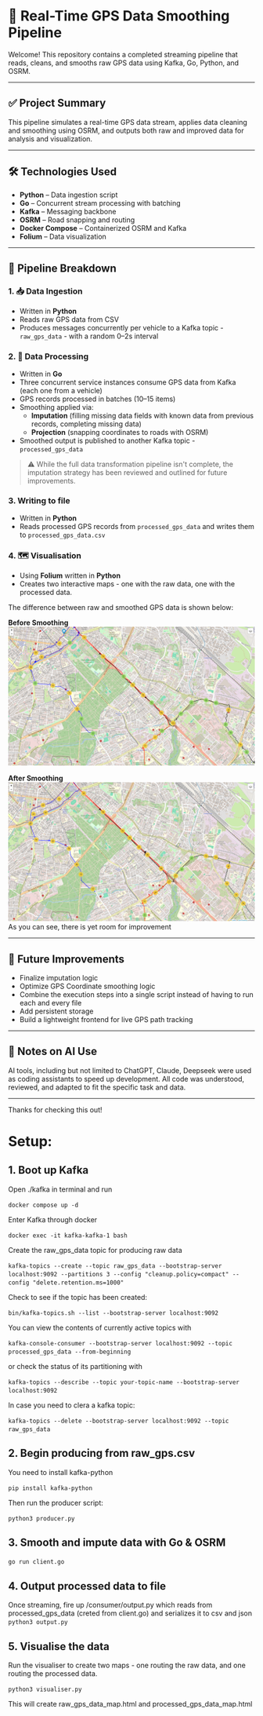 # 🚦 Real-Time GPS Data Smoothing Pipeline

Welcome! This repository contains a completed streaming pipeline that reads, cleans, and smooths raw GPS data using Kafka, Go, Python, and OSRM.

---

## ✅ Project Summary

This pipeline simulates a real-time GPS data stream, applies data cleaning and smoothing using OSRM, and outputs both raw and improved data for analysis and visualization.

---

## 🛠️ Technologies Used

- **Python** – Data ingestion script
- **Go** – Concurrent stream processing with batching
- **Kafka** – Messaging backbone
- **OSRM** – Road snapping and routing
- **Docker Compose** – Containerized OSRM and Kafka
- **Folium** – Data visualization

---

## 🔁 Pipeline Breakdown

### 1. 📥 Data Ingestion

- Written in **Python**
- Reads raw GPS data from CSV
- Produces messages concurrently per vehicle to a Kafka topic - ```raw_gps_data``` - with a random 0–2s interval

### 2. 🔄 Data Processing

- Written in **Go**
- Three concurrent service instances consume GPS data from Kafka (each one from a vehicle)
- GPS records processed in batches (10–15 items)
- Smoothing applied via:
  - **Imputation** (filling missing data fields with known data from previous records, completing missing data)
  - **Projection** (snapping coordinates to roads with OSRM)
- Smoothed output is published to another Kafka topic - ```processed_gps_data```

> ⚠️ While the full data transformation pipeline isn't complete, the imputation strategy has been reviewed and outlined for future improvements.

### 3. Writing to file
- Written in **Python**
- Reads processed GPS records from ```processed_gps_data``` and writes them to ```processed_gps_data.csv```

### 4. 🗺️ Visualisation

- Using **Folium** written in **Python**
- Creates two interactive maps - one with the raw data, one with the processed data.

The difference between raw and smoothed GPS data is shown below:

**Before Smoothing**  
![Before](./images/before.png)

**After Smoothing**  
![After](./images/after.png)
As you can see, there is yet room for improvement

---

## 🚧 Future Improvements

- Finalize imputation logic
- Optimize GPS Coordinate smoothing logic
- Combine the execution steps into a single script instead of having to run each and every file
- Add persistent storage
- Build a lightweight frontend for live GPS path tracking

---

## 🤖 Notes on AI Use

AI tools, including but not limited to ChatGPT, Claude, Deepseek were used as coding assistants to speed up development. All code was understood, reviewed, and adapted to fit the specific task and data.

---

Thanks for checking this out!



# Setup:

## 1. Boot up Kafka



Open ./kafka in terminal and run

```docker compose up -d```


Enter Kafka through docker

```docker exec -it kafka-kafka-1 bash```

Create the raw_gps_data topic for producing raw data

```kafka-topics --create --topic raw_gps_data --bootstrap-server localhost:9092 --partitions 3 --config "cleanup.policy=compact" --config "delete.retention.ms=1000"```

Check to see if the topic has been created:

```bin/kafka-topics.sh --list --bootstrap-server localhost:9092```

You can view the contents of  currently active topics with

```kafka-console-consumer --bootstrap-server localhost:9092 --topic processed_gps_data --from-beginning```

or check the status of its partitioning with

```kafka-topics --describe --topic your-topic-name --bootstrap-server localhost:9092```

In case you need to clera a kafka topic:

```kafka-topics --delete --bootstrap-server localhost:9092 --topic raw_gps_data```


## 2. Begin producing from raw_gps.csv

You need to install kafka-python

```pip install kafka-python```

Then run the producer script:

```python3 producer.py```

## 3. Smooth and impute data with Go & OSRM
```go run client.go```

## 4. Output processed data to file 
Once streaming, fire up /consumer/output.py which reads from processed_gps_data (creted from client.go) and serializes it to csv and json
``python3 output.py``

## 5. Visualise the data
Run the visualiser to create two maps - one routing the raw data, and one routing the processed data.

```python3 visualiser.py```
 
This will create raw_gps_data_map.html and processed_gps_data_map.html


